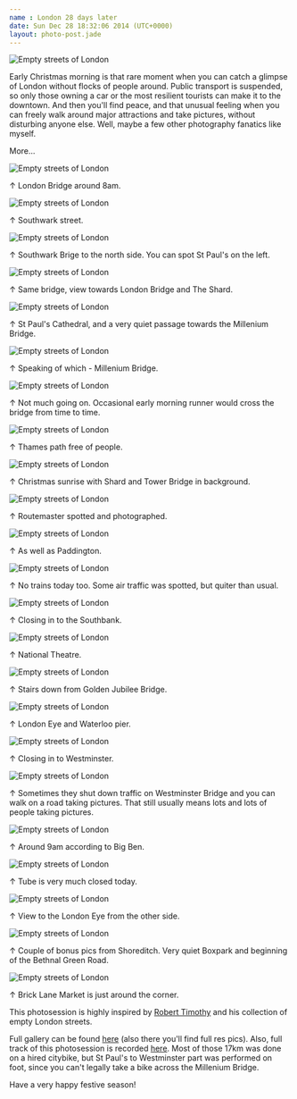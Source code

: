 ```yaml
---
name : London 28 days later
date: Sun Dec 28 18:32:06 2014 (UTC+0000)
layout: photo-post.jade
---
```


<img src="/photos/2014-12-25/IMG_0109.jpg" class="featured" alt="Empty streets of London">

Early Christmas morning is that rare moment when you can catch a glimpse of London without flocks of people around. Public transport is suspended, so only those owning a car or the most resilient tourists can make it to the downtown. And then you'll find peace, and that unusual feeling when you can freely walk around major attractions and take pictures, without disturbing anyone else. Well, maybe a few other photography fanatics like myself.

More...

![Empty streets of London](/photos/2014-12-25/IMG_0030.jpg)

↑ London Bridge around 8am.

![Empty streets of London](/photos/2014-12-25/IMG_0049.jpg)

↑ Southwark street.

![Empty streets of London](/photos/2014-12-25/IMG_0064.jpg)

↑ Southwark Brige to the north side. You can spot St Paul's on the left.

![Empty streets of London](/photos/2014-12-25/IMG_0068.jpg)

↑ Same bridge, view towards London Bridge and The Shard.

![Empty streets of London](/photos/2014-12-25/IMG_0084.jpg)

↑ St Paul's Cathedral, and a very quiet passage towards the Millenium Bridge.

![Empty streets of London](/photos/2014-12-25/IMG_0088.jpg)

↑ Speaking of which - Millenium Bridge.

![Empty streets of London](/photos/2014-12-25/IMG_0089.jpg)

↑ Not much going on. Occasional early morning runner would cross the bridge from time to time.

![Empty streets of London](/photos/2014-12-25/IMG_0092.jpg)

↑ Thames path free of people.

![Empty streets of London](/photos/2014-12-25/IMG_0095.jpg)

↑ Christmas sunrise with Shard and Tower Bridge in background.

![Empty streets of London](/photos/2014-12-25/IMG_0112.jpg)

↑ Routemaster spotted and photographed.

![Empty streets of London](/photos/2014-12-25/IMG_0118.jpg)

↑ As well as Paddington.

![Empty streets of London](/photos/2014-12-25/IMG_0121.jpg)

↑ No trains today too. Some air traffic was spotted, but quiter than usual.

![Empty streets of London](/photos/2014-12-25/IMG_0133.jpg)

↑ Closing in to the Southbank.

![Empty streets of London](/photos/2014-12-25/IMG_0137.jpg)

↑ National Theatre.

![Empty streets of London](/photos/2014-12-25/IMG_0142.jpg)

↑ Stairs down from Golden Jubilee Bridge.

![Empty streets of London](/photos/2014-12-25/IMG_0146.jpg)

↑ London Eye and Waterloo pier.

![Empty streets of London](/photos/2014-12-25/IMG_0149.jpg)

↑ Closing in to Westminster.

![Empty streets of London](/photos/2014-12-25/IMG_0165.jpg)

↑ Sometimes they shut down traffic on Westminster Bridge and you can walk on a road taking pictures. That still usually means lots and lots of people taking pictures.

![Empty streets of London](/photos/2014-12-25/IMG_0176.jpg)

↑ Around 9am according to Big Ben.

![Empty streets of London](/photos/2014-12-25/IMG_0179.jpg)

↑ Tube is very much closed today.

![Empty streets of London](/photos/2014-12-25/IMG_0190.jpg)

↑ View to the London Eye from the other side.

![Empty streets of London](/photos/2014-12-25/IMG_0200.jpg)

↑ Couple of bonus pics from Shoreditch. Very quiet Boxpark and beginning of the Bethnal Green Road.

![Empty streets of London](/photos/2014-12-25/IMG_0204.jpg)

↑ Brick Lane Market is just around the corner.

This photosession is highly inspired by [Robert Timothy](http://www.roberttimothy.com/empty-london) and his collection of empty London streets.

Full gallery can be found [here](https://www.flickr.com/photos/karismafilms/sets/72157647606097663/) (also there you'll find full res pics). Also, full track of this photosession is recorded [here](http://www.strava.com/activities/232626620). Most of those 17km was done on a hired citybike, but St Paul's to Westminster part was performed on foot, since you can't legally take a bike across the Millenium Bridge.

Have a very happy festive season!
